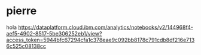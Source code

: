 # pierre

hola
https://dataplatform.cloud.ibm.com/analytics/notebooks/v2/144968f4-aef5-4902-8517-5be306252eb1/view?access_token=5944bfc67294cfa1c378eae9c092bb8178c791cdb8df216e7136c525c08138cc
